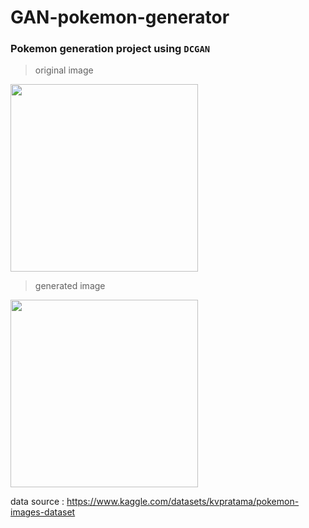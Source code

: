 # GAN-pokemon-generator
### Pokemon generation project using ```DCGAN```  



> original image
<img src="https://user-images.githubusercontent.com/98225529/208896483-e2a865cb-477c-49cb-b564-b74350d51d47.png" width="300" height="300"/>

> generated image
<img src="https://user-images.githubusercontent.com/98225529/208896470-4e1402fc-24a3-429a-9a43-b2f27c658b74.png" width="300" height="300"/>



data source : https://www.kaggle.com/datasets/kvpratama/pokemon-images-dataset
